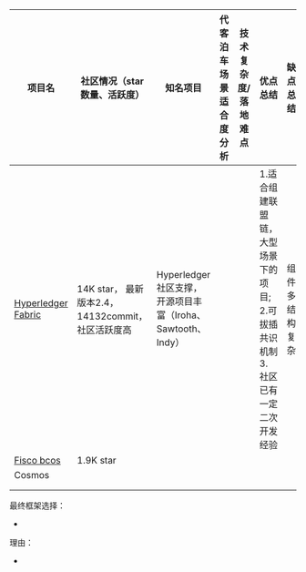 | 项目名                                                      | 社区情况（star数量、活跃度）                      | 知名项目                                                   | 代客泊车场景适合度分析 | 技术复杂度/落地难点 | 优点总结                                                     | 缺点总结       |
| ----------------------------------------------------------- | ------------------------------------------------- | ---------------------------------------------------------- | ---------------------- | ------------------- | ------------------------------------------------------------ | -------------- |
| [Hyperledger Fabric](https://github.com/hyperledger/fabric) | 14K star， 最新版本2.4，14132commit，社区活跃度高 | Hyperledger社区支撑，开源项目丰富（Iroha、Sawtooth、Indy） |                        |                     | 1.适合组建联盟链，大型场景下的项目;<br />2.可拔插共识机制<br />3. 社区已有一定二次开发经验 | 组件多结构复杂 |
| [Fisco bcos](https://github.com/FISCO-BCOS/FISCO-BCOS)      | 1.9K star                                         |                                                            |                        |                     |                                                              |                |
| Cosmos                                                      |                                                   |                                                            |                        |                     |                                                              |                |
|                                                             |                                                   |                                                            |                        |                     |                                                              |                |
|                                                             |                                                   |                                                            |                        |                     |                                                              |                |

最终框架选择：

* 

理由：

* 
